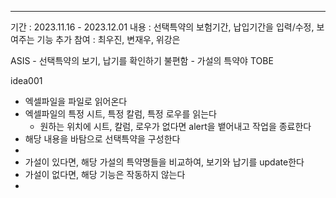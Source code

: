 
---

기간 : 2023.11.16 - 2023.12.01
내용 : 선택특약의 보험기간, 납입기간을 입력/수정, 보여주는 기능 추가
참여 : 최우진, 변재우, 위강은

ASIS
	- 선택특약의 보기, 납기를 확인하기 불편함 
	- 가설의 특약야
TOBE

idea001

- 엑셀파일을 파일로 읽어온다
- 엑셀파일의 특정 시트, 특정 칼럼, 특정 로우를 읽는다
	- 원하는 위치에 시트, 칼럼, 로우가 없다면 alert을 뱉어내고 작업을 종료한다
- 해당 내용을 바탐으로 선택특약을 구성한다
- 
- 가설이 있다면, 해당 가설의 특약명들을 비교하여, 보기와 납기를 update한다
- 가설이 없다면, 해당 기능은 작동하지 않는다
- 
